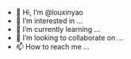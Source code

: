 - 👋 Hi, I’m @louxinyao
- 👀 I’m interested in ...
- 🌱 I’m currently learning ...
- 💞️ I’m looking to collaborate on ...
- 📫 How to reach me ...

<!---
louxinyao/louxinyao is a ✨ special ✨ repository because its `README.md` (this file) appears on your GitHub profile.
You can click the Preview link to take a look at your changes.
--->
